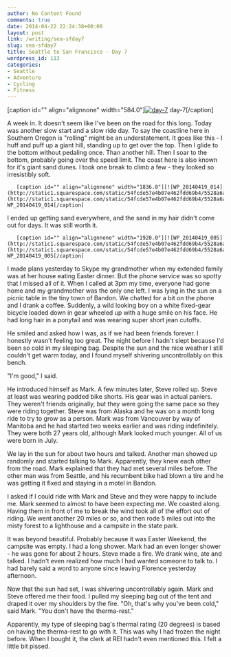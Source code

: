 ```yaml
---
author: No Content Found
comments: true
date: 2014-04-22 22:24:38+00:00
layout: post
link: /writing/sea-sfday7
slug: sea-sfday7
title: Seattle to San Francisco - Day 7
wordpress_id: 113
categories:
- Seattle
- Adventure
- Cycling
- Fitness
---
```


[caption id="" align="alignnone" width="584.0"][![day-7](http://static1.squarespace.com/static/54fcde57e4b07e462fdd69b4/5528a6ace4b0a8996a246af1/5528a6aee4b0a8996a246b4c/1428727519011/day-7.jpg)](http://static1.squarespace.com/static/54fcde57e4b07e462fdd69b4/5528a6ace4b0a8996a246af1/5528a6aee4b0a8996a246b4c/1428727519011/day-7.jpg) day-7[/caption] 
  




A week in. It doesn't seem like I've been on the road for this long. Today was another slow start and a slow ride day. To say the coastline here in Southern Oregon is "rolling" might be an understatement. It goes like this - I huff and puff up a giant hill, standing up to get over the top. Then I glide to the bottom without pedaling once. Than another hill. Then I soar to the bottom, probably going over the speed limit. The coast here is also known for it's giant sand dunes. I took one break to climb a few - they looked so irresistibly soft.


  
       [caption id="" align="alignnone" width="1836.0"][![WP_20140419_014](http://static1.squarespace.com/static/54fcde57e4b07e462fdd69b4/5528a6ace4b0a8996a246af1/5528a6aee4b0a8996a246b4f/1428727520752/WP_20140419_014.jpg)](http://static1.squarespace.com/static/54fcde57e4b07e462fdd69b4/5528a6ace4b0a8996a246af1/5528a6aee4b0a8996a246b4f/1428727520752/WP_20140419_014.jpg) WP_20140419_014[/caption] 
  



I ended up getting sand everywhere, and the sand in my hair didn't come out for days.  It was still worth it.


  
       [caption id="" align="alignnone" width="1920.0"][![WP_20140419_005](http://static1.squarespace.com/static/54fcde57e4b07e462fdd69b4/5528a6ace4b0a8996a246af1/5528a6aee4b0a8996a246b55/1428727522547/WP_20140419_005.jpg)](http://static1.squarespace.com/static/54fcde57e4b07e462fdd69b4/5528a6ace4b0a8996a246af1/5528a6aee4b0a8996a246b55/1428727522547/WP_20140419_005.jpg) WP_20140419_005[/caption] 
  



I made plans yesterday to Skype my grandmother when my extended family was at her house eating Easter dinner. But the phone service was so spotty that I missed all of it. When I called at 3pm my time, everyone had gone home and my grandmother was the only one left. I was lying in the sun on a picnic table in the tiny town of Bandon. We chatted for a bit on the phone and I drank a coffee. Suddenly, a wild looking boy on a white fixed-gear bicycle loaded down in gear wheeled up with a huge smile on his face. He had long hair in a ponytail and was wearing super short jean cutoffs.

He smiled and asked how I was, as if we had been friends forever. I honestly wasn't feeling too great. The night before I hadn't slept because I'd been so cold in my sleeping bag. Despite the sun and the nice weather I still couldn't get warm today, and I found myself shivering uncontrollably on this bench.

"I'm good," I said.

He introduced himself as Mark. A few minutes later, Steve rolled up. Steve at least was wearing padded bike shorts. His gear was in actual paniers. They weren't friends originally, but they were going the same pace so they were riding together. Steve was from Alaska and he was on a month long ride to try to grow as a person. Mark was from Vancouver by way of Manitoba and he had started two weeks earlier and was riding indefinitely. They were both 27 years old, although Mark looked much younger. All of us were born in July.

We lay in the sun for about two hours and talked. Another man showed up randomly and started talking to Mark. Apparently, they knew each other from the road. Mark explained that they had met several miles before. The other man was from Seattle, and his recumbent bike had blown a tire and he was getting it fixed and staying in a motel in Bandon.

I asked if I could ride with Mark and Steve and they were happy to include me. Mark seemed to almost to have been expecting me. We coasted along. Having them in front of me to break the wind took all of the effort out of riding. We went another 20 miles or so, and then rode 5 miles out into the misty forest to a lighthouse and a campsite in the state park.

It was beyond beautiful. Probably because it was Easter Weekend, the campsite was empty. I had a long shower. Mark had an even longer shower - he was gone for about 2 hours. Steve made a fire. We drank wine, ate and talked. I hadn't even realized how much I had wanted someone to talk to. I had barely said a word to anyone since leaving Florence yesterday afternoon.

Now that the sun had set, I was shivering uncontrollably again. Mark and Steve offered me their food. I pulled my sleeping bag out of the tent and draped it over my shoulders by the fire. "Oh, that's why you've been cold," said Mark. "You don't have the therma-rest."

Apparently, my type of sleeping bag's thermal rating (20 degrees) is based on having the therma-rest to go with it. This was why I had frozen the night before. When I bought it, the clerk at REI hadn't even mentioned this. I felt a little bit pissed.
